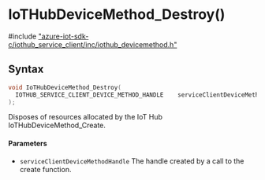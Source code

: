 # IoTHubDeviceMethod_Destroy()

\#include ["azure-iot-sdk-c/iothub_service_client/inc/iothub_devicemethod.h"](../iot-c-ref-iothub-devicemethod-h.md)  

## Syntax

```C
void IoTHubDeviceMethod_Destroy(
  IOTHUB_SERVICE_CLIENT_DEVICE_METHOD_HANDLE  	serviceClientDeviceMethodHandle
);

```

Disposes of resources allocated by the IoT Hub IoTHubDeviceMethod_Create.

#### Parameters
* `serviceClientDeviceMethodHandle` The handle created by a call to the create function.

